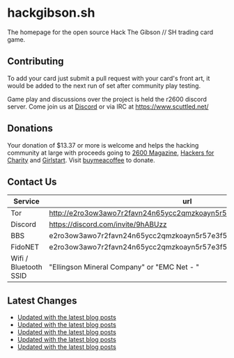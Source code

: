 # hackgibson.sh
The homepage for the open source Hack The Gibson // SH trading card game.


## Contributing

To add your card just submit a pull request with your card's front art, it would be added to the next run of set after community play testing.

Game play and discussions over the project is held the r2600 discord server. Come join us at [Discord](https://discord.com/invite/9hABUzz) or via IRC at https://www.scuttled.net/


## Donations

Your donation of $13.37 or more is welcome and helps the hacking community at large with proceeds going to [2600 Magazine](https://2600.com/), [Hackers for Charity](https://hackersforcharity.org) and [Girlstart](https://girlstart.org).  Visit [buymeacoffee](https://www.buymeacoffee.com/hackgibson.sh) to donate.


## Contact Us

Service | url
-|-
Tor | http://e2ro3ow3awo7r2favn24n65ycc2qmzkoayn5r57e3f56nvjwdcgg32ad.onion
Discord | https://discord.com/invite/9hABUzz
BBS | e2ro3ow3awo7r2favn24n65ycc2qmzkoayn5r57e3f56nvjwdcgg32ad.onion:23
FidoNET | e2ro3ow3awo7r2favn24n65ycc2qmzkoayn5r57e3f56nvjwdcgg32ad.onion:24554
Wifi / Bluetooth SSID | "Ellingson Mineral Company" or "EMC Net - <fidonet address>"

## Latest Changes
<!-- BLOG-POST-LIST:START -->
- [Updated with the latest blog posts](https://github.com/DFW2600/hackgibson.sh/commit/8e0173b522c1930e8b524ce0fc0e3ebedb7c1755)
- [Updated with the latest blog posts](https://github.com/DFW2600/hackgibson.sh/commit/fa1a3889ce16a55b8def2ec327e6df0093281b99)
- [Updated with the latest blog posts](https://github.com/DFW2600/hackgibson.sh/commit/44beb7e622b68dd414ae1f1f86da2e6f82257ae2)
- [Updated with the latest blog posts](https://github.com/DFW2600/hackgibson.sh/commit/daa8338def1e5734b4b3f40229dbc07a51dda5d3)
- [Updated with the latest blog posts](https://github.com/DFW2600/hackgibson.sh/commit/c74200c68d69ef37501bbf397c970e7d462295a0)
<!-- BLOG-POST-LIST:END -->
